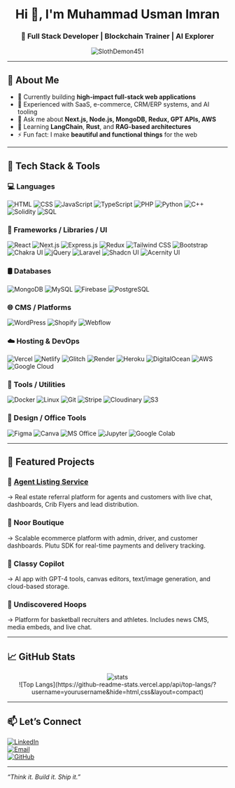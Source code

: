 <h1 align="center">Hi 👋, I'm Muhammad Usman Imran</h1>
<h3 align="center">🚀 Full Stack Developer | Blockchain Trainer | AI Explorer</h3>

<p align="center">
  <img src="https://komarev.com/ghpvc/?username=SlothDemon451&label=Profile%20views&color=0e75b6&style=flat" alt="SlothDemon451" />
</p>

---

## 🧠 About Me

- 🔭 Currently building **high-impact full-stack web applications**  
- 💼 Experienced with SaaS, e-commerce, CRM/ERP systems, and AI tooling  
- 💬 Ask me about **Next.js, Node.js, MongoDB, Redux, GPT APIs, AWS**  
- 🌱 Learning **LangChain**, **Rust**, and **RAG-based architectures**  
- ⚡ Fun fact: I make **beautiful and functional things** for the web

---

## 🧠 Tech Stack & Tools

### **💻 Languages**
![HTML](https://img.shields.io/badge/HTML5-E34F26?style=flat&logo=html5&logoColor=white)
![CSS](https://img.shields.io/badge/CSS3-1572B6?style=flat&logo=css3&logoColor=white)
![JavaScript](https://img.shields.io/badge/JavaScript-F7DF1E?style=flat&logo=javascript&logoColor=black)
![TypeScript](https://img.shields.io/badge/TypeScript-3178C6?style=flat&logo=typescript&logoColor=white)
![PHP](https://img.shields.io/badge/PHP-777BB4?style=flat&logo=php&logoColor=white)
![Python](https://img.shields.io/badge/Python-3776AB?style=flat&logo=python&logoColor=white)
![C++](https://img.shields.io/badge/C%2B%2B-00599C?style=flat&logo=c%2B%2B&logoColor=white)
![Solidity](https://img.shields.io/badge/Solidity-363636?style=flat&logo=solidity&logoColor=white)
![SQL](https://img.shields.io/badge/SQL-4479A1?style=flat&logo=postgresql&logoColor=white)

### **🧰 Frameworks / Libraries / UI**
![React](https://img.shields.io/badge/React-61DAFB?style=flat&logo=react&logoColor=black)
![Next.js](https://img.shields.io/badge/Next.js-000000?style=flat&logo=next.js)
![Express.js](https://img.shields.io/badge/Express.js-404D59?style=flat&logo=express)
![Redux](https://img.shields.io/badge/Redux-764ABC?style=flat&logo=redux&logoColor=white)
![Tailwind CSS](https://img.shields.io/badge/Tailwind_CSS-38B2AC?style=flat&logo=tailwind-css&logoColor=white)
![Bootstrap](https://img.shields.io/badge/Bootstrap-7952B3?style=flat&logo=bootstrap&logoColor=white)
![Chakra UI](https://img.shields.io/badge/Chakra_UI-319795?style=flat&logo=chakra-ui&logoColor=white)
![jQuery](https://img.shields.io/badge/jQuery-0769AD?style=flat&logo=jquery&logoColor=white)
![Laravel](https://img.shields.io/badge/Laravel-F55247?style=flat&logo=laravel&logoColor=white)
![Shadcn UI](https://img.shields.io/badge/Shadcn_UI-000000?style=flat)
![Acernity UI](https://img.shields.io/badge/Acernity_UI-informational?style=flat)

### **🛢️ Databases**
![MongoDB](https://img.shields.io/badge/MongoDB-47A248?style=flat&logo=mongodb&logoColor=white)
![MySQL](https://img.shields.io/badge/MySQL-4479A1?style=flat&logo=mysql&logoColor=white)
![Firebase](https://img.shields.io/badge/Firebase-FFCA28?style=flat&logo=firebase&logoColor=black)
![PostgreSQL](https://img.shields.io/badge/PostgreSQL-336791?style=flat&logo=postgresql&logoColor=white)

### **🌐 CMS / Platforms**
![WordPress](https://img.shields.io/badge/WordPress-21759B?style=flat&logo=wordpress&logoColor=white)
![Shopify](https://img.shields.io/badge/Shopify-7AB55C?style=flat&logo=shopify&logoColor=white)
![Webflow](https://img.shields.io/badge/Webflow-4353FF?style=flat&logo=webflow&logoColor=white)

### **☁️ Hosting & DevOps**
![Vercel](https://img.shields.io/badge/Vercel-000000?style=flat&logo=vercel&logoColor=white)
![Netlify](https://img.shields.io/badge/Netlify-00C7B7?style=flat&logo=netlify&logoColor=white)
![Glitch](https://img.shields.io/badge/Glitch-8338ec?style=flat&logo=glitch&logoColor=white)
![Render](https://img.shields.io/badge/Render-46E3B7?style=flat&logo=render&logoColor=black)
![Heroku](https://img.shields.io/badge/Heroku-430098?style=flat&logo=heroku&logoColor=white)
![DigitalOcean](https://img.shields.io/badge/DigitalOcean-0080FF?style=flat&logo=digitalocean&logoColor=white)
![AWS](https://img.shields.io/badge/AWS-FF9900?style=flat&logo=amazon-aws&logoColor=white)
![Google Cloud](https://img.shields.io/badge/Google_Cloud-4285F4?style=flat&logo=google-cloud&logoColor=white)

### **🧪 Tools / Utilities**
![Docker](https://img.shields.io/badge/Docker-2496ED?style=flat&logo=docker&logoColor=white)
![Linux](https://img.shields.io/badge/Linux-FCC624?style=flat&logo=linux&logoColor=black)
![Git](https://img.shields.io/badge/Git-F05032?style=flat&logo=git&logoColor=white)
![Stripe](https://img.shields.io/badge/Stripe-008CDD?style=flat&logo=stripe&logoColor=white)
![Cloudinary](https://img.shields.io/badge/Cloudinary-3448C5?style=flat&logo=cloudinary&logoColor=white)
![S3](https://img.shields.io/badge/S3-AWS-orange?style=flat)

### **🎨 Design / Office Tools**
![Figma](https://img.shields.io/badge/Figma-F24E1E?style=flat&logo=figma&logoColor=white)
![Canva](https://img.shields.io/badge/Canva-00C4CC?style=flat&logo=canva&logoColor=white)
![MS Office](https://img.shields.io/badge/Microsoft_Office-D83B01?style=flat&logo=microsoft-office&logoColor=white)
![Jupyter](https://img.shields.io/badge/Jupyter-F37626?style=flat&logo=jupyter&logoColor=white)
![Google Colab](https://img.shields.io/badge/Colab-F9AB00?style=flat&logo=google-colab&logoColor=black)

---
## 💼 Featured Projects

### 🔗 [Agent Listing Service](https://agentlistingservice.com)  
→ Real estate referral platform for agents and customers with live chat, dashboards, Crib Flyers and lead distribution.

### 🛒 Noor Boutique  
→ Scalable ecommerce platform with admin, driver, and customer dashboards. Plutu SDK for real-time payments and delivery tracking.

### 🧠 Classy Copilot  
→ AI app with GPT-4 tools, canvas editors, text/image generation, and cloud-based storage.

### 🏀 Undiscovered Hoops  
→ Platform for basketball recruiters and athletes. Includes news CMS, media embeds, and live chat.

---

## 📈 GitHub Stats

<p align="center">
  <img src="https://github-readme-stats.vercel.app/api?username=SlothDemon451&show_icons=true&theme=radical" alt="stats" />
  <br />
  ![Top Langs](https://github-readme-stats.vercel.app/api/top-langs/?username=yourusername&hide=html,css&layout=compact)
</p>

---

## 📫 Let’s Connect

[![LinkedIn](https://img.shields.io/badge/LinkedIn-Usman%20Imran-blue?style=flat-square&logo=linkedin)](https://linkedin.com/in/usman-imran)  
[![Email](https://img.shields.io/badge/Gmail-usmanimran158@gmail.com-red?style=flat-square&logo=gmail)](mailto:usmanimran158@gmail.com)  
[![GitHub](https://img.shields.io/badge/GitHub-SlothDemon451-black?style=flat-square&logo=github)](https://github.com/SlothDemon451)

---

_“Think it. Build it. Ship it.”_
